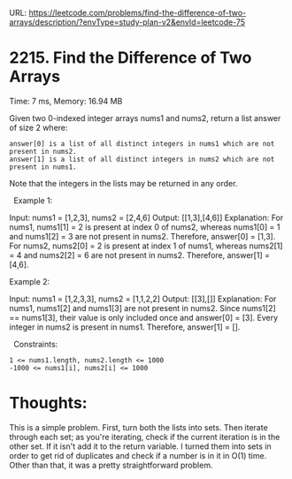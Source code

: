 URL: https://leetcode.com/problems/find-the-difference-of-two-arrays/description/?envType=study-plan-v2&envId=leetcode-75

# 2215. Find the Difference of Two Arrays

Time: 7 ms, Memory: 16.94 MB

Given two 0-indexed integer arrays nums1 and nums2, return a list answer of size 2 where:

	answer[0] is a list of all distinct integers in nums1 which are not present in nums2.
	answer[1] is a list of all distinct integers in nums2 which are not present in nums1.

Note that the integers in the lists may be returned in any order.

 
Example 1:

Input: nums1 = [1,2,3], nums2 = [2,4,6]
Output: [[1,3],[4,6]]
Explanation:
For nums1, nums1[1] = 2 is present at index 0 of nums2, whereas nums1[0] = 1 and nums1[2] = 3 are not present in nums2. Therefore, answer[0] = [1,3].
For nums2, nums2[0] = 2 is present at index 1 of nums1, whereas nums2[1] = 4 and nums2[2] = 6 are not present in nums2. Therefore, answer[1] = [4,6].

Example 2:

Input: nums1 = [1,2,3,3], nums2 = [1,1,2,2]
Output: [[3],[]]
Explanation:
For nums1, nums1[2] and nums1[3] are not present in nums2. Since nums1[2] == nums1[3], their value is only included once and answer[0] = [3].
Every integer in nums2 is present in nums1. Therefore, answer[1] = [].

 
Constraints:

	1 <= nums1.length, nums2.length <= 1000
	-1000 <= nums1[i], nums2[i] <= 1000

 # Thoughts:
This is a simple problem. First, turn both the lists into sets. Then iterate through each set; as you're iterating, check if the current iteration is in the other set. If it isn't add it to the return variable. I turned them into sets in 
order to get rid of duplicates and check if a number is in it in O(1) time. Other than that, it was a pretty straightforward problem.

